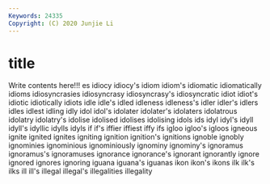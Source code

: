 ```yaml
---
Keywords: 24335
Copyright: (C) 2020 Junjie Li
---
```


# title

Write contents here!!!
es 
idiocy 
idiocy's 
idiom 
idiom's 
idiomatic 
idiomatically
idioms 
idiosyncrasies 
idiosyncrasy 
idiosyncrasy's 
idiosyncratic 
idiot 
idiot's 
idiotic 
idiotically 
idiots
idle 
idle's 
idled 
idleness 
idleness's 
idler 
idler's 
idlers 
idles 
idlest
idling 
idly 
idol 
idol's 
idolater 
idolater's 
idolaters 
idolatrous 
idolatry 
idolatry's
idolise 
idolised 
idolises 
idolising 
idols 
ids 
idyl 
idyl's 
idyll 
idyll's
idyllic 
idylls 
idyls 
if 
if's 
iffier 
iffiest 
iffy 
ifs 
igloo
igloo's 
igloos 
igneous 
ignite 
ignited 
ignites 
igniting 
ignition 
ignition's 
ignitions
ignoble 
ignobly 
ignominies 
ignominious 
ignominiously 
ignominy 
ignominy's 
ignoramus 
ignoramus's 
ignoramuses
ignorance 
ignorance's 
ignorant 
ignorantly 
ignore 
ignored 
ignores 
ignoring 
iguana 
iguana's
iguanas 
ikon 
ikon's 
ikons 
ilk 
ilk's 
ilks 
ill 
ill's 
illegal
illegal's 
illegalities 
illegality 
